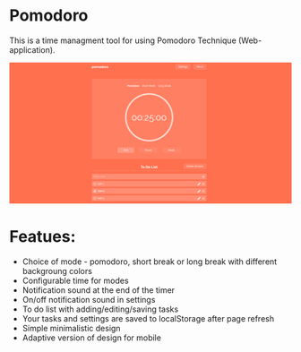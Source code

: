 # Pomodoro
 
This is a time managment tool for using Pomodoro Technique (Web-application).

![Screenshot](screenshot.png)

# Featues:

- Сhoice of mode - pomodoro, short break or long break with different backgroung colors
- Configurable time for modes
- Notification sound at the end of the timer
- On/off notification sound in settings
- To do list with adding/editing/saving tasks
- Your tasks and settings are saved to localStorage after page refresh
- Simple minimalistic design
- Adaptive version of design for mobile
